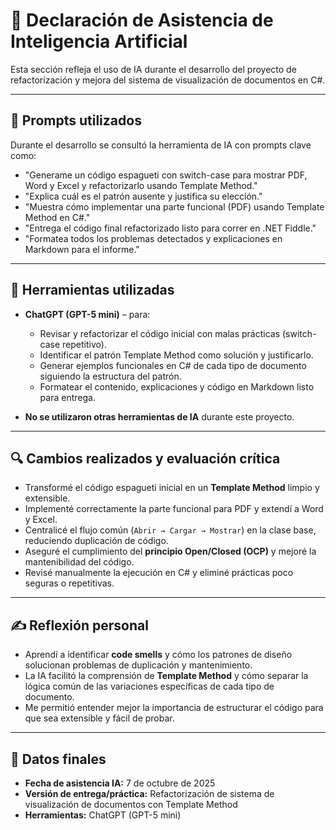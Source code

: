 # 📄 Declaración de Asistencia de Inteligencia Artificial

Esta sección refleja el uso de IA durante el desarrollo del proyecto de refactorización y mejora del sistema de visualización de documentos en C#.  

---

## 📌 Prompts utilizados

Durante el desarrollo se consultó la herramienta de IA con prompts clave como:

- "Generame un código espagueti con switch-case para mostrar PDF, Word y Excel y refactorizarlo usando Template Method."  
- "Explica cuál es el patrón ausente y justifica su elección."  
- "Muestra cómo implementar una parte funcional (PDF) usando Template Method en C#."  
- "Entrega el código final refactorizado listo para correr en .NET Fiddle."  
- "Formatea todos los problemas detectados y explicaciones en Markdown para el informe."  

---

## 🧠 Herramientas utilizadas

- **ChatGPT (GPT-5 mini)** – para:  
  - Revisar y refactorizar el código inicial con malas prácticas (switch-case repetitivo).  
  - Identificar el patrón Template Method como solución y justificarlo.  
  - Generar ejemplos funcionales en C# de cada tipo de documento siguiendo la estructura del patrón.  
  - Formatear el contenido, explicaciones y código en Markdown listo para entrega.  

- **No se utilizaron otras herramientas de IA** durante este proyecto.  

---

## 🔍 Cambios realizados y evaluación crítica

- Transformé el código espagueti inicial en un **Template Method** limpio y extensible.  
- Implementé correctamente la parte funcional para PDF y extendí a Word y Excel.  
- Centralicé el flujo común (`Abrir → Cargar → Mostrar`) en la clase base, reduciendo duplicación de código.  
- Aseguré el cumplimiento del **principio Open/Closed (OCP)** y mejoré la mantenibilidad del código.  
- Revisé manualmente la ejecución en C# y eliminé prácticas poco seguras o repetitivas.  

---

## ✍️ Reflexión personal

- Aprendí a identificar **code smells** y cómo los patrones de diseño solucionan problemas de duplicación y mantenimiento.  
- La IA facilitó la comprensión de **Template Method** y cómo separar la lógica común de las variaciones específicas de cada tipo de documento.  
- Me permitió entender mejor la importancia de estructurar el código para que sea extensible y fácil de probar.  

---

## 📅 Datos finales

- **Fecha de asistencia IA:** 7 de octubre de 2025  
- **Versión de entrega/práctica:** Refactorización de sistema de visualización de documentos con Template Method  
- **Herramientas:** ChatGPT (GPT-5 mini)  
